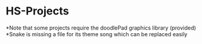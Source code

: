 # HS-Projects
*Note that some projects require the doodlePad graphics library (provided)
*Snake is missing a file for its theme song which can be replaced easily
